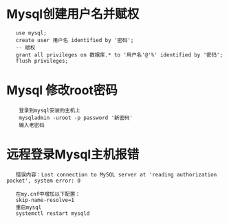 # Mysql创建用户名并赋权
```
   use mysql;
   create user 用户名 identified by '密码';
   -- 赋权
   grant all privileges on 数据库.* to '用户名'@'%' identified by '密码';
   flush privileges;
```

# Mysql 修改root密码
```
    登录到mysql安装的主机上
    mysqladmin -uroot -p password '新密码'
    输入老密码
```

# 远程登录Mysql主机报错
```
   错误内容：Lost connection to MySQL server at 'reading authorization packet', system error: 0

   在my.cnf中增加以下配置：
   skip-name-resolve=1
   重启mysql
   systemctl restart mysqld
```
